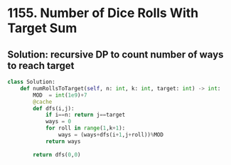 # 1155. Number of Dice Rolls With Target Sum


## Solution: recursive DP to count number of ways to reach target

```py
class Solution:
    def numRollsToTarget(self, n: int, k: int, target: int) -> int:
        MOD  = int(1e9)+7
        @cache
        def dfs(i,j):
            if i==n: return j==target
            ways = 0
            for roll in range(1,k+1):
                ways = (ways+dfs(i+1,j+roll))%MOD
            return ways
        
        return dfs(0,0)
```